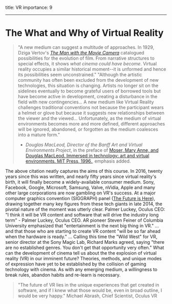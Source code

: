 title: VR
importance: 9

----

# The What and Why of Virtual Reality

> "A new medium can suggest a multitude of approaches. In 1929, Dziga Vertov's *[The Man with the Movie Camera](https://www.youtube.com/watch?v=z97Pa0ICpn8)* catalogued possibilities for the evolution of film. From narrative structures to special effects, it shows *what cinema could have become*. Virtual reality occupies a similar historical moment--it is unformed and hence its possibilities seem unconstrained." 
> "Although the artistic community has often been excluded from the development of new technologies, this situation is changing. Artists no longer sit on the sidelines eventually to become grateful users of borrowed tools but have become active in development, creating a disturbance in the field with new contingencies... A new medium like Virtual Reality challenges traditional conventions not because the participant wears a helmet or glove but because it suggests new relationships between the viewer and the viewed... Unfortunately, as the medium of virtual environments becomes more and more defined, different approaches will be ignored, abandoned, or forgotten as the medium coalesces into a mature form."
> - *Douglas MacLeod, Director of the Banff Art and Virtual Environments Project*, in the preface of [Moser, Mary Anne, and Douglas MacLeod. Immersed in technology: art and virtual environments. MIT Press, 1996.](https://mitpress.mit.edu/books/immersed-technology), emphasis added.

The above citation neatly captures the aims of this course. In 2016, twenty years since this was written, and nearly fifty years since virtual reality's birth, it will finally become a widely-available consumer medium. Sony, Facebook, Google, Microsoft, Samsung, Valve, nVidia, Apple and many other large corporations are now gambling on VR's success. At a major computer graphics convention (SIGGRAPH) panel ([The Future is Here](http://www.hollywoodreporter.com/behind-screen/siggraph-oculus-rift-creator-says-724481)), drawing together many key figures from these tech giants in late 2014, the pivotal nature of the moment was utterly clear. Palmer Luckey, Oculus CEO: "I think it will be VR content and software that will drive the industry long term" - Palmer Luckey, Oculus CEO. AR pioneer Steven Feiner of Columbia University emphasized that "entertainment is the next big thing in VR." ... and that those who are starting to create VR content "will be so far ahead when the hardware is ready." ... Calling this time the "Wild West" for VR, senior director at the Sony Magic Lab, Richard Marks agreed, saying "there are no established genres. You don't get that opportunity very often." What can the development of cinema tell us about the the explosion of virtual reality (VR) in our imminent future? Theories, methods, and unique modes of expression have yet to be established by the collision of gaming technology with cinema. As with any emerging medium, a willingness to break rules, abandon habits and re-learn is necessary. 

> "The future of VR lies in the unique experiences that get created in software, and if I knew what those would be, even in broad outline, I would be very happy." Michael Abrash, Chief Scientist, Oculus VR 